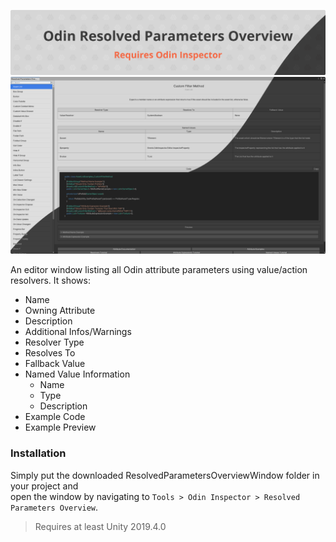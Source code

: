 [![](Banner.png)](https://odininspector.com/)
![](Preview.png)

An editor window listing all Odin attribute parameters using value/action resolvers. It shows:

- Name
- Owning Attribute
- Description
- Additional Infos/Warnings
- Resolver Type
- Resolves To
- Fallback Value
- Named Value Information
    - Name
    - Type
    - Description
- Example Code
- Example Preview

### Installation
Simply put the downloaded ResolvedParametersOverviewWindow folder in your project and  
open the window by navigating to `Tools > Odin Inspector > Resolved Parameters Overview`.

> Requires at least Unity 2019.4.0
